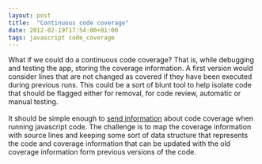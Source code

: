 ```yaml
---
layout: post
title:  "Continuous code coverage"
date: 2012-02-19T17:54:00+01:00
tags: javascript code_coverage
---
```


What if we could do a continuous code coverage? That is, while debugging and testing the app, storing the coverage information. A first version would consider lines that are not changed as covered if they have been executed during previous runs. This could be a sort of blunt tool to help isolate code that should be flagged either for removal, for code review, automatic or manual testing.<br><br>
It should be simple enough to <a href="https://github.com/wallymathieu/js_codecover_reporting">send information</a> about code coverage when running javascript code. The challenge is to map the coverage information with source lines and keeping some sort of data structure that represents the code and coverage information that can be updated with the old coverage information form previous versions of the code.
<div style="clear: both;"></div>